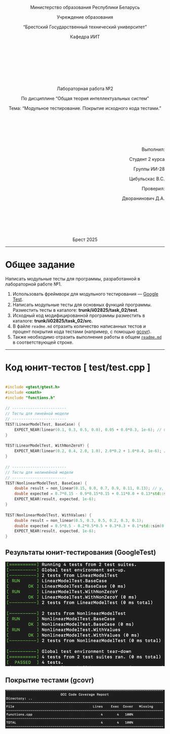 <p align="center">Министерство образования Республики Беларусь</p>
<p align="center">Учреждение образования</p>
<p align="center">“Брестский Государственный технический университет”</p>
<p align="center">Кафедра ИИТ</p>
<br><br><br><br><br><br><br>
<p align="center">Лабораторная работа №2</p>
<p align="center">По дисциплине “Общая теория интеллектуальных систем”</p>
<p align="center">Тема: “Модульное тестирование. Покрытие исходного кода тестами.”</p>
<br><br><br><br><br>
<p align="right">Выполнил:</p>
<p align="right">Студент 2 курса</p>
<p align="right">Группы ИИ-28</p>
<p align="right">Цибульскас В.С.</p>
<p align="right">Проверил:</p>
<p align="right">Дворанинович Д.А.</p>
<br><br><br><br><br>
<p align="center">Брест 2025</p>

---

# Общее задание
Написать модульные тесты для программы, разработанной в лабораторной работе №1.

1. Использовать фреймворк для модульного тестирования — [Google Test](https://google.github.io/googletest/).  
2. Написать модульные тесты для основных функций программы. Разместить тесты в каталоге: **trunk/ii02825/task_02/test**.  
3. Исходный код модифицированной программы разместить в каталоге: **trunk/ii02825/task_02/src**.  
4. В файле `readme.md` отразить количество написанных тестов и процент покрытия кода тестами (например, с помощью [gcovr](https://gcovr.com/en/stable/)).  
5. Также необходимо отразить выполнение работы в общем [`readme.md`](https://github.com/brstu/OTIS-2025/blob/main/README.md) в соответствующей строке.

---

# Код юнит-тестов [ test/test.cpp ]

```cpp

#include <gtest/gtest.h>
#include <cmath>
#include "functions.h" 

// ------------------------
// Тесты для линейной модели
// ------------------------
TEST(LinearModelTest, BaseCase) {
    EXPECT_NEAR(linear(0.1, 0.3, 0.5, 0.0), 0.05 + 0.0*0.3, 1e-6); // 0.05
}

TEST(LinearModelTest, WithNonZeroY) {
    EXPECT_NEAR(linear(0.2, 0.4, 2.0, 1.0), 2.0*0.2 + 1.0*0.4, 1e-6); // 0.4 + 0.4 = 0.8
}

// ------------------------
// Тесты для нелинейной модели
// ------------------------
TEST(NonlinearModelTest, BaseCase) {
    double result = non_linear(0.15, 0.0, 0.7, 0.9, 0.11, 0.13); // y, u, a, b, c, d
    double expected = 0.7*0.15 - 0.9*0.15*0.15 + 0.11*0.0 + 0.13*std::sin(0.0);
    EXPECT_NEAR(result, expected, 1e-6);
}

TEST(NonlinearModelTest, WithValues) {
    double result = non_linear(0.5, 0.3, 0.5, 0.2, 0.3, 0.1);
    double expected = 0.5*0.5 - 0.2*0.5*0.5 + 0.3*0.3 + 0.1*std::sin(0.3);
    EXPECT_NEAR(result, expected, 1e-6);
}

```
## Результаты юнит-тестирования (GoogleTest)

![Результаты тестов](../src/images/tests.png)

## Покрытие тестами (gcovr)

![Покрытие кода](../src/images/coverage.png)
